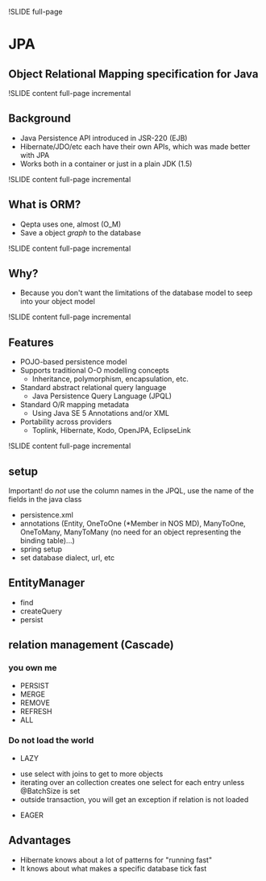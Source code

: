 !SLIDE full-page
# JPA
## Object Relational Mapping specification for Java

!SLIDE content full-page incremental
## Background

* Java Persistence API introduced in JSR-220 (EJB)
* Hibernate/JDO/etc each have their own APIs, which was made better with JPA
* Works both in a container or just in a plain JDK (1.5)


!SLIDE content full-page incremental
## What is ORM?

* Qepta uses one, almost (O_M)
* Save a object _graph_ to the database


!SLIDE content full-page incremental
## Why? 
* Because you don't want the limitations of the database model to seep into your object model

!SLIDE content full-page incremental
## Features
* POJO-based persistence model
* Supports traditional O-O modelling concepts
    * Inheritance, polymorphism, encapsulation, etc.
* Standard abstract relational query language
    * Java Persistence Query Language (JPQL)
* Standard O/R mapping metadata
    * Using Java SE 5 Annotations and/or XML
* Portability across providers
    * Toplink, Hibernate, Kodo, OpenJPA, EclipseLink


!SLIDE content full-page incremental

## setup

Important! do *not* use the column names in the JPQL, use the name of the fields in the java class
* persistence.xml
* annotations (Entity, OneToOne (*Member in NOS MD), ManyToOne, OneToMany, ManyToMany (no need for an object representing the binding table)...)
* spring setup
* set database dialect, url, etc

## EntityManager

* find
* createQuery
* persist

## relation management (Cascade)

### you own me

* PERSIST
* MERGE
* REMOVE
* REFRESH
* ALL

### Do not load the world

* LAZY
- use select with joins to get to more objects
- iterating over an collection creates one select for each entry unless @BatchSize is set
- outside transaction, you will get an exception if relation is not loaded
* EAGER

## Advantages

* Hibernate knows about a lot of patterns for "running fast"
* It knows about what makes a specific database tick fast